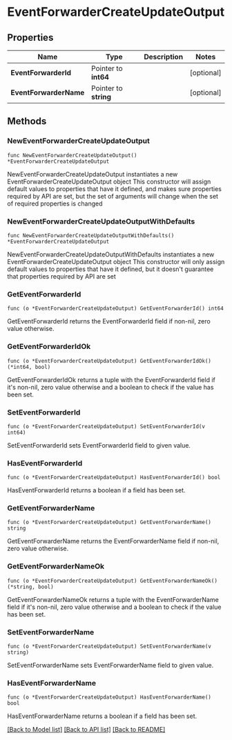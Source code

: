 # EventForwarderCreateUpdateOutput

## Properties

Name | Type | Description | Notes
------------ | ------------- | ------------- | -------------
**EventForwarderId** | Pointer to **int64** |  | [optional] 
**EventForwarderName** | Pointer to **string** |  | [optional] 

## Methods

### NewEventForwarderCreateUpdateOutput

`func NewEventForwarderCreateUpdateOutput() *EventForwarderCreateUpdateOutput`

NewEventForwarderCreateUpdateOutput instantiates a new EventForwarderCreateUpdateOutput object
This constructor will assign default values to properties that have it defined,
and makes sure properties required by API are set, but the set of arguments
will change when the set of required properties is changed

### NewEventForwarderCreateUpdateOutputWithDefaults

`func NewEventForwarderCreateUpdateOutputWithDefaults() *EventForwarderCreateUpdateOutput`

NewEventForwarderCreateUpdateOutputWithDefaults instantiates a new EventForwarderCreateUpdateOutput object
This constructor will only assign default values to properties that have it defined,
but it doesn't guarantee that properties required by API are set

### GetEventForwarderId

`func (o *EventForwarderCreateUpdateOutput) GetEventForwarderId() int64`

GetEventForwarderId returns the EventForwarderId field if non-nil, zero value otherwise.

### GetEventForwarderIdOk

`func (o *EventForwarderCreateUpdateOutput) GetEventForwarderIdOk() (*int64, bool)`

GetEventForwarderIdOk returns a tuple with the EventForwarderId field if it's non-nil, zero value otherwise
and a boolean to check if the value has been set.

### SetEventForwarderId

`func (o *EventForwarderCreateUpdateOutput) SetEventForwarderId(v int64)`

SetEventForwarderId sets EventForwarderId field to given value.

### HasEventForwarderId

`func (o *EventForwarderCreateUpdateOutput) HasEventForwarderId() bool`

HasEventForwarderId returns a boolean if a field has been set.

### GetEventForwarderName

`func (o *EventForwarderCreateUpdateOutput) GetEventForwarderName() string`

GetEventForwarderName returns the EventForwarderName field if non-nil, zero value otherwise.

### GetEventForwarderNameOk

`func (o *EventForwarderCreateUpdateOutput) GetEventForwarderNameOk() (*string, bool)`

GetEventForwarderNameOk returns a tuple with the EventForwarderName field if it's non-nil, zero value otherwise
and a boolean to check if the value has been set.

### SetEventForwarderName

`func (o *EventForwarderCreateUpdateOutput) SetEventForwarderName(v string)`

SetEventForwarderName sets EventForwarderName field to given value.

### HasEventForwarderName

`func (o *EventForwarderCreateUpdateOutput) HasEventForwarderName() bool`

HasEventForwarderName returns a boolean if a field has been set.


[[Back to Model list]](../README.md#documentation-for-models) [[Back to API list]](../README.md#documentation-for-api-endpoints) [[Back to README]](../README.md)


